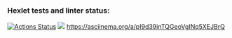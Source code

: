 ### Hexlet tests and linter status:
[![Actions Status](https://github.com/yevtea/java-project-lvl1/workflows/hexlet-check/badge.svg)](https://github.com/yevtea/java-project-lvl1/actions)
<a href="https://codeclimate.com/github/yevtea/java-project-lvl1/maintainability"><img src="https://api.codeclimate.com/v1/badges/541f90efcf8c8b12691d/maintainability" /></a>
https://asciinema.org/a/pI9d39jnTQGeoVgINq5XEJBrQ